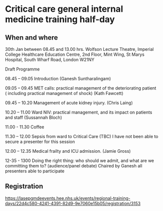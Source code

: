# Critical care general internal medicine training half-day

## When and where

30th Jan between 08.45 and 13.00 hrs. Wolfson Lecture Theatre, Imperial College Healthcare Education Centre, 2nd Floor, Mint Wing, St Marys Hospital, South Wharf Road, London W21NY

Draft Programme

08.45 – 09.05      Introduction  (Ganesh Suntharalingam)

09.05 – 09.45      MET calls: practical management of the deteriorating patient ( including practical management of shock) (Kath Fawcett)

09.45 – 10.20      Management of acute kidney injury. (Chris Laing)

10.20 – 11.00      Ward NIV: practical management, and its impact on patients and staff (Sussannah Bloch)

11.00 - 11.30       Coffee

11.30 – 12.00      Sepsis from ward to Critical Care (TBC) I have not been able to secure a presenter for this session

12.00 – 12.35      Medical frailty and ICU admission. (Jamie Gross)

12-35 -  1300       Doing the right thing: who should we admit, and what are we committing them to? (audience/panel debate) Chaired by Ganesh all presenters able to participate

## Registration

 https://lasepgmdeevents.hee.nhs.uk/events/regional-training-days/22d4c580-4241-4391-82d9-9e7060e15b05/registration/3153
